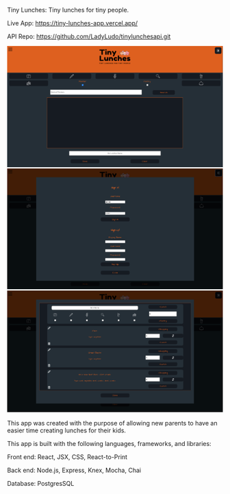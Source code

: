 Tiny Lunches: Tiny lunches for tiny people.

Live App: https://tiny-lunches-app.vercel.app/

API Repo: https://github.com/LadyLudo/tinylunchesapi.git

![Alt text](/src/Images/TinyLunches1.png?raw=true "Optional Title")
![Alt text](/src/Images/TinyLunches2.png?raw=true "Optional Title")
![Alt text](/src/Images/TinyLunches3.png?raw=true "Optional Title")

This app was created with the purpose of allowing new parents to have an easier time creating lunches for their kids.

This app is built with the following languages, frameworks, and libraries:

Front end: React, JSX, CSS, React-to-Print

Back end: Node.js, Express, Knex, Mocha, Chai

Database: PostgresSQL
